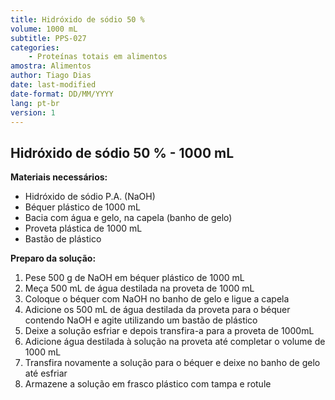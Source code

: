 ```yaml
---
title: Hidróxido de sódio 50 %
volume: 1000 mL
subtitle: PPS-027
categories:
    - Proteínas totais em alimentos
amostra: Alimentos
author: Tiago Dias
date: last-modified
date-format: DD/MM/YYYY
lang: pt-br
version: 1
---
```


## Hidróxido de sódio 50 % - 1000 mL

**Materiais necessários:**

- Hidróxido de sódio P.A. (NaOH)
- Béquer plástico de 1000 mL
- Bacia com água e gelo, na capela (banho de gelo)
- Proveta plástica de 1000 mL
- Bastão de plástico

**Preparo da solução:**

1. Pese 500 g de NaOH em béquer plástico de 1000 mL
2. Meça 500 mL de água destilada na proveta de 1000 mL
3. Coloque o béquer com NaOH no banho de gelo e ligue a capela
4. Adicione os 500 mL de água destilada da proveta para o béquer contendo NaOH e agite utilizando um bastão de plástico
5. Deixe a solução esfriar e depois transfira-a para a proveta de 1000mL
6. Adicione água destilada à solução na proveta até completar o volume de 1000 mL
7. Transfira novamente a solução para o béquer e deixe no banho de gelo até esfriar
8. Armazene a solução em frasco plástico com tampa e rotule
